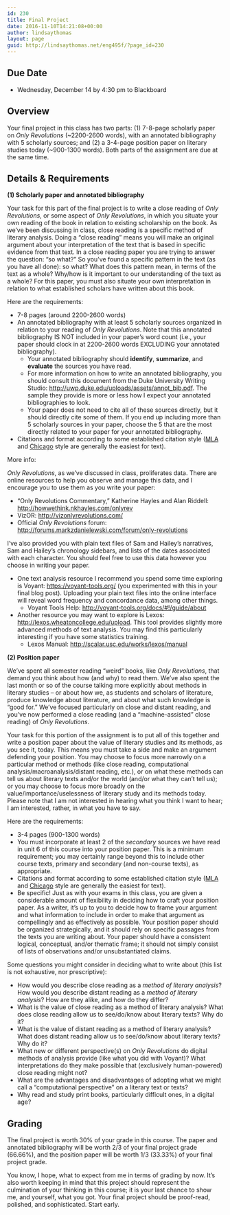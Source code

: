 ```yaml
---
id: 230
title: Final Project
date: 2016-11-10T14:21:08+00:00
author: lindsaythomas
layout: page
guid: http://lindsaythomas.net/eng495f/?page_id=230
---
```

## Due Date

  * Wednesday, December 14 by 4:30 pm to Blackboard

## Overview

Your final project in this class has two parts: (1) 7-8-page scholarly paper on _Only Revolutions_ (~2200-2600 words), with an annotated bibliography with 5 scholarly sources; and (2) a 3-4-page position paper on literary studies today (~900-1300 words). Both parts of the assignment are due at the same time.

## Details & Requirements

**(1) Scholarly paper and annotated bibliography**

Your task for this part of the final project is to write a close reading of _Only Revolutions_, or some aspect of _Only Revolutions_, in which you situate your own reading of the book in relation to existing scholarship on the book. As we’ve been discussing in class, close reading is a specific method of literary analysis. Doing a “close reading” means you will make an original argument about your interpretation of the text that is based in specific evidence from that text. In a close reading paper you are trying to answer the question: “so what?” So you’ve found a specific pattern in the text (as you have all done): so what? What does this pattern mean, in terms of the text as a whole? Why/how is it important to our understanding of the text as a whole? For this paper, you must also situate your own interpretation in relation to what established scholars have written about this book.

Here are the requirements:

  * 7-8 pages (around 2200-2600 words)
  * An annotated bibliography with at least 5 scholarly sources organized in relation to your reading of _Only Revolutions_. Note that this annotated bibliography IS NOT included in your paper’s word count (i.e., your paper should clock in at 2200-2600 words EXCLUDING your annotated bibliography). 
      * Your annotated bibliography should **identify**, **summarize**, and **evaluate** the sources you have read.
      * For more information on how to write an annotated bibliography, you should consult this document from the Duke University Writing Studio: <http://uwp.duke.edu/uploads/assets/annot_bib.pdf>. The sample they provide is more or less how I expect your annotated bibliographies to look.
      * Your paper does not need to cite all of these sources directly, but it should directly cite some of them. If you end up including more than 5 scholarly sources in your paper, choose the 5 that are the most directly related to your paper for your annotated bibliography.
  * Citations and format according to some established citation style (<a href="https://owl.english.purdue.edu/owl/resource/747/01/" target="_blank">MLA</a> and <a href="https://owl.english.purdue.edu/owl/resource/717/01/" target="_blank">Chicago</a> style are generally the easiest for text).

More info:

_Only Revolutions_, as we’ve discussed in class, proliferates data. There are online resources to help you observe and manage this data, and I encourage you to use them as you write your paper:

  * “Only Revolutions Commentary,” Katherine Hayles and Alan Riddell: <http://howwethink.nkhayles.com/onlyrev>
  * VizOR: <http://vizonlyrevolutions.com/>
  * Official _Only Revolutions_ forum: <http://forums.markzdanielewski.com/forum/only-revolutions>

I’ve also provided you with plain text files of Sam and Hailey’s narratives, Sam and Hailey’s chronology sidebars, and lists of the dates associated with each character. You should feel free to use this data however you choose in writing your paper.

  * One text analysis resource I recommend you spend some time exploring is Voyant: <https://voyant-tools.org/> (you experimented with this in your final blog post). Uploading your plain text files into the online interface will reveal word frequency and concordance data, among other things. 
      * Voyant Tools Help: <http://voyant-tools.org/docs/#!/guide/about>
  * Another resource you may want to explore is Lexos: <http://lexos.wheatoncollege.edu/upload>. This tool provides slightly more advanced methods of text analysis. You may find this particularly interesting if you have some statistics training. 
      * Lexos Manual: <http://scalar.usc.edu/works/lexos/manual>

**(2) Position paper**

We’ve spent all semester reading “weird” books, like _Only Revolutions_, that demand you think about how (and why) to read them. We’ve also spent the last month or so of the course talking more explicitly about methods in literary studies – or about how we, as students and scholars of literature, produce knowledge about literature, and about what such knowledge is “good for.” We’ve focused particularly on close and distant reading, and you’ve now performed a close reading (and a “machine-assisted” close reading) of _Only Revolutions_.

Your task for this portion of the assignment is to put all of this together and write a position paper about the value of literary studies and its methods, as you see it, today. This means you must take a side and make an argument defending your position. You may choose to focus more narrowly on a particular method or methods (like close reading, computational analysis/macroanalysis/distant reading, etc.), or on what these methods can tell us about literary texts and/or the world (and/or what they can’t tell us); or you may choose to focus more broadly on the value/importance/uselessness of literary study and its methods today. Please note that I am not interested in hearing what you think I want to hear; I am interested, rather, in what you have to say.

Here are the requirements:

  * 3-4 pages (900-1300 words)
  * You must incorporate at least 2 of the _secondary_ sources we have read in unit 6 of this course into your position paper. This is a minimum requirement; you may certainly range beyond this to include other course texts, primary and secondary (and non-course texts), as appropriate.
  * Citations and format according to some established citation style (<a href="https://owl.english.purdue.edu/owl/resource/747/01/" target="_blank">MLA</a> and <a href="https://owl.english.purdue.edu/owl/resource/717/01/" target="_blank">Chicago</a> style are generally the easiest for text).
  * Be specific! Just as with your exams in this class, you are given a considerable amount of flexibility in deciding how to craft your position paper. As a writer, it’s up to you to decide how to frame your argument and what information to include in order to make that argument as compellingly and as effectively as possible. Your position paper should be organized strategically, and it should rely on specific passages from the texts you are writing about. Your paper should have a consistent logical, conceptual, and/or thematic frame; it should not simply consist of lists of observations and/or unsubstantiated claims.

Some questions you might consider in deciding what to write about (this list is not exhaustive, nor prescriptive):

  * How would you describe close reading as a _method of literary analysis_? How would you describe distant reading as a _method of literary analysis_? How are they alike, and how do they differ?
  * What is the value of close reading as a method of literary analysis? What does close reading allow us to see/do/know about literary texts? Why do it?
  * What is the value of distant reading as a method of literary analysis? What does distant reading allow us to see/do/know about literary texts? Why do it?
  * What new or different perspective(s) on _Only Revolutions_ do digital methods of analysis provide (like what you did with Voyant)? What interpretations do they make possible that (exclusively human-powered) close reading might not?
  * What are the advantages and disadvantages of adopting what we might call a “computational perspective” on a literary text or texts?
  * Why read and study print books, particularly difficult ones, in a digital age?

## Grading

The final project is worth 30% of your grade in this course. The paper and annotated bibliography will be worth 2/3 of your final project grade (66.66%), and the position paper will be worth 1/3 (33.33%) of your final project grade.

You know, I hope, what to expect from me in terms of grading by now. It’s also worth keeping in mind that this project should represent the culmination of your thinking in this course; it is your last chance to show me, and yourself, what you got. Your final project should be proof-read, polished, and sophisticated. Start early.